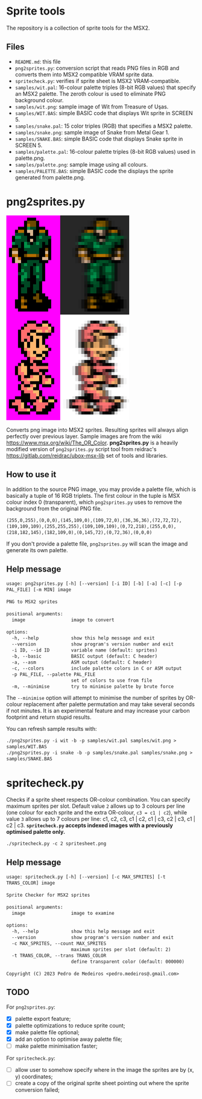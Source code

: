 Sprite tools
============

The repository is a collection of sprite tools for the MSX2.

Files
-----

* `README.md`: this file
* `png2sprites.py`: conversion script that reads PNG files in RGB and converts them into MSX2 compatible VRAM sprite data.
* `spritecheck.py`: verifies if sprite sheet is MSX2 VRAM-compatible.
* `samples/wit.pal`: 16-colour palette triples (8-bit RGB values) that specify an MSX2 palette. The zeroth colour is used to eliminate PNG background colour.
* `samples/wit.png`: sample image of Wit from Treasure of Uşas.
* `samples/WIT.BAS`: simple BASIC code that displays Wit sprite in SCREEN 5.
* `samples/snake.pal`: 15 color triples (RGB) that specifies a MSX2 palette.
* `samples/snake.png`: sample image of Snake from Metal Gear 1.
* `samples/SNAKE.BAS`: simple BASIC code that displays Snake sprite in SCREEN 5.
* `samples/palette.pal`: 16-colour palette triples (8-bit RGB values) used in palette.png.
* `samples/palette.png`: sample image using all colours.
* `samples/PALETTE.BAS`: simple BASIC code the displays the sprite generated from palette.png.

png2sprites.py
==============

![Original/sprites in OpenMSX](/docs/sprites.png "Original/sprites in OpenMSX")

Converts png image into MSX2 sprites. Resulting sprites will always align perfectly over previous layer. Sample images are from the wiki https://www.msx.org/wiki/The_OR_Color. **png2sprites.py** is a heavily modified version of `png2sprites.py` script tool from reidrac's https://gitlab.com/reidrac/ubox-msx-lib set of tools and libraries.



How to use it
-------------

In addition to the source PNG image, you may provide a palette file, which is basically a tuple of 16 RGB triplets. The first colour in the tuple is MSX colour index 0 (transparent), which `png2sprites.py` uses to remove the background from the original PNG file.

```
(255,0,255),(0,0,0),(145,109,0),(109,72,0),(36,36,36),(72,72,72),(109,109,109),(255,255,255),(109,109,109),(0,72,218),(255,0,0),(218,182,145),(182,109,0),(0,145,72),(0,72,36),(0,0,0)
```

If you don't provide a palette file, `png2sprites.py` will scan the image and generate its own palette.

Help message
------------

```
usage: png2sprites.py [-h] [--version] [-i ID] [-b] [-a] [-c] [-p PAL_FILE] [-m MIN] image

PNG to MSX2 sprites

positional arguments:
  image                 image to convert

options:
  -h, --help            show this help message and exit
  --version             show program's version number and exit
  -i ID, --id ID        variable name (default: sprites)
  -b, --basic           BASIC output (default: C header)
  -a, --asm             ASM output (default: C header)
  -c, --colors          include palette colors in C or ASM output
  -p PAL_FILE, --palette PAL_FILE
                        set of colors to use from file
  -m, --minimise        try to minimise palette by brute force
```

The `--minimise` option will attempt to minimise the number of sprites by OR-colour replacement after palette permutation and may take several seconds if not minutes. It is an experimental feature and may increase your carbon footprint and return stupid results.

You can refresh sample results with:

```
./png2sprites.py -i wit -b -p samples/wit.pal samples/wit.png > samples/WIT.BAS
./png2sprites.py -i snake -b -p samples/snake.pal samples/snake.png > samples/SNAKE.BAS
```

spritecheck.py
==============

Checks if a sprite sheet respects OR-colour combination. You can specify maximum sprites per slot. Default value `2` allows up to 3 colours per line (one colour for each sprite and the extra OR-colour, `c3 = c1 | c2`), while value `3` allows up to 7 colours per line: c1, c2, c3, c1 | c2, c1 | c3, c2 | c3, c1 | c2 | c3. **`spritecheck.py` accepts indexed images with a previously optimised palette only.**

```
./spritecheck.py -c 2 spritesheet.png
```

Help message
------------

```
usage: spritecheck.py [-h] [--version] [-c MAX_SPRITES] [-t TRANS_COLOR] image

Sprite Checker for MSX2 sprites

positional arguments:
  image                 image to examine

options:
  -h, --help            show this help message and exit
  --version             show program's version number and exit
  -c MAX_SPRITES, --count MAX_SPRITES
                        maximum sprites per slot (default: 2)
  -t TRANS_COLOR, --trans TRANS_COLOR
                        define transparent color (default: 000000)

Copyright (C) 2023 Pedro de Medeiros <pedro.medeiros@.gmail.com>
```

TODO
----

For `png2sprites.py`:
- [x] palette export feature;
- [x] palette optimizations to reduce sprite count;
- [x] make palette file optional;
- [x] add an option to optimise away palette file;
- [ ] make palette minimisation faster;

For `spritecheck.py`:
- [ ] allow user to somehow specify where in the image the sprites are by (x, y) coordinates;
- [ ] create a copy of the original sprite sheet pointing out where the sprite conversion failed;
